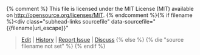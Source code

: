 {% comment %}
This file is licensed under the MIT License (MIT) available on
http://opensource.org/licenses/MIT.
{% endcomment %}{% if filename %}<div class="subhead-links sourcefile" data-sourcefile="{{filename|uri_escape}}"
><a href="https://github.com/axe-docs/axe-docs/edit/master/{{filename|uri_escape}}">Edit</a>
| <a href="https://github.com/axe-docs/axe-docs/commits/master/{{filename|uri_escape}}">History</a>
| <a href="https://github.com/axe-docs/axe-docs/issues/new?body=Source%20File%3A%20{{filename|uri_escape}}%0A%0A">Report Issue</a>
| <a href="https://www.axe.org/forum/">Discuss</a></div>
{% else %}
{% die "source filename not set" %}
{% endif %}
